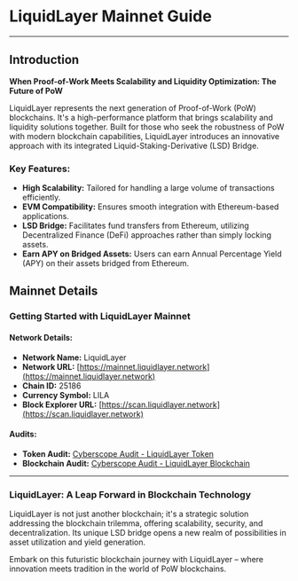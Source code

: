 # LiquidLayer Mainnet Guide

---

## Introduction
**When Proof-of-Work Meets Scalability and Liquidity Optimization: The Future of PoW**

LiquidLayer represents the next generation of Proof-of-Work (PoW) blockchains. It's a high-performance platform that brings scalability and liquidity solutions together. Built for those who seek the robustness of PoW with modern blockchain capabilities, LiquidLayer introduces an innovative approach with its integrated Liquid-Staking-Derivative (LSD) Bridge.

### Key Features:
- **High Scalability:** Tailored for handling a large volume of transactions efficiently.
- **EVM Compatibility:** Ensures smooth integration with Ethereum-based applications.
- **LSD Bridge:** Facilitates fund transfers from Ethereum, utilizing Decentralized Finance (DeFi) approaches rather than simply locking assets.
- **Earn APY on Bridged Assets:** Users can earn Annual Percentage Yield (APY) on their assets bridged from Ethereum.

## Mainnet Details

### Getting Started with LiquidLayer Mainnet

#### Network Details:
- **Network Name:** LiquidLayer
- **Network URL:** [https://mainnet.liquidlayer.network](https://mainnet.liquidlayer.network)
- **Chain ID:** 25186
- **Currency Symbol:** LILA
- **Block Explorer URL:** [https://scan.liquidlayer.network](https://scan.liquidlayer.network)

#### Audits:
- **Token Audit:** [Cyberscope Audit - LiquidLayer Token](https://www.cyberscope.io/audits/liquidlayer?assessmentIndex=1)
- **Blockchain Audit:** [Cyberscope Audit - LiquidLayer Blockchain](https://www.cyberscope.io/audits/liquidlayer)

---

### LiquidLayer: A Leap Forward in Blockchain Technology

LiquidLayer is not just another blockchain; it's a strategic solution addressing the blockchain trilemma, offering scalability, security, and decentralization. Its unique LSD bridge opens a new realm of possibilities in asset utilization and yield generation.

Embark on this futuristic blockchain journey with LiquidLayer – where innovation meets tradition in the world of PoW blockchains.
